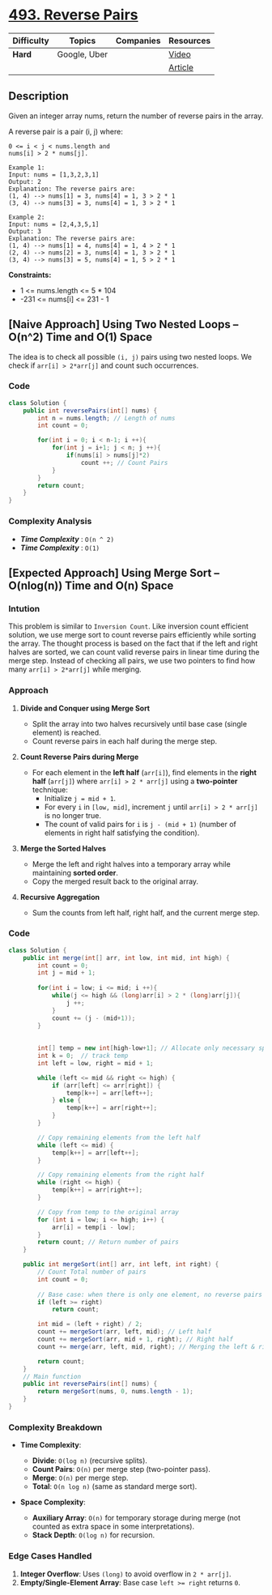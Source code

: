 # [493. Reverse Pairs](https://leetcode.com/problems/reverse-pairs/description/)

| Difficulty | Topics          | Companies | **Resources**            |
| ---------- | --------------- | ----------| ------------------------ |
| **Hard**   |  Google, Uber   |           |[Video](https://www.youtube.com/watch?v=S6rsAlj_iB4)|
|            |                 |           |[Article](https://www.geeksforgeeks.org/find-the-count-of-reverse-pairs/) |

## Description

Given an integer array nums, return the number of reverse pairs in the array.

A reverse pair is a pair (i, j) where:

```
0 <= i < j < nums.length and
nums[i] > 2 * nums[j].
```

```
Example 1:
Input: nums = [1,3,2,3,1]
Output: 2
Explanation: The reverse pairs are:
(1, 4) --> nums[1] = 3, nums[4] = 1, 3 > 2 * 1
(3, 4) --> nums[3] = 3, nums[4] = 1, 3 > 2 * 1

Example 2:
Input: nums = [2,4,3,5,1]
Output: 3
Explanation: The reverse pairs are:
(1, 4) --> nums[1] = 4, nums[4] = 1, 4 > 2 * 1
(2, 4) --> nums[2] = 3, nums[4] = 1, 3 > 2 * 1
(3, 4) --> nums[3] = 5, nums[4] = 1, 5 > 2 * 1
```

**Constraints:**
- 1 <= nums.length <= 5 * 104
- -231 <= nums[i] <= 231 - 1

## [Naive Approach] Using Two Nested Loops – O(n^2) Time and O(1) Space

The idea is to check all possible `(i, j)` pairs using two nested loops. We check if `arr[i] > 2*arr[j]` and count such occurrences.

### Code
```java
class Solution {
    public int reversePairs(int[] nums) {
        int n = nums.length; // Length of nums
        int count = 0;

        for(int i = 0; i < n-1; i ++){
            for(int j = i+1; j < n; j ++){
                if(nums[i] > nums[j]*2) 
                    count ++; // Count Pairs
            }
        }
        return count;
    }
}
```
### Complexity Analysis
- ***Time Complexity*** : `O(n ^ 2)`
- ***Time Complexity*** : `O(1)`

## [Expected Approach] Using Merge Sort – O(nlog(n)) Time and O(n) Space

### Intution
This problem is similar to `Inversion Count`.  Like inversion count efficient solution, we use merge sort to count reverse pairs efficiently while sorting the array. The thought process is based on the fact that if the left and right halves are sorted, we can count valid reverse pairs in linear time during the merge step. Instead of checking all pairs, we use two pointers to find how many `arr[i] > 2*arr[j]` while merging.

### Approach

1. **Divide and Conquer using Merge Sort**  
   - Split the array into two halves recursively until base case (single element) is reached.
   - Count reverse pairs in each half during the merge step.

2. **Count Reverse Pairs during Merge**  
   - For each element in the **left half** (`arr[i]`), find elements in the **right half** (`arr[j]`) where `arr[i] > 2 * arr[j]` using a **two-pointer** technique:
     - Initialize `j = mid + 1`.
     - For every `i` in `[low, mid]`, increment `j` until `arr[i] > 2 * arr[j]` is no longer true.
     - The count of valid pairs for `i` is `j - (mid + 1)` (number of elements in right half satisfying the condition).

3. **Merge the Sorted Halves**  
   - Merge the left and right halves into a temporary array while maintaining **sorted order**.
   - Copy the merged result back to the original array.

4. **Recursive Aggregation**  
   - Sum the counts from left half, right half, and the current merge step.

### Code
```java
class Solution {
    public int merge(int[] arr, int low, int mid, int high) {
        int count = 0;
        int j = mid + 1;
        
        for(int i = low; i <= mid; i ++){
            while(j <= high && (long)arr[i] > 2 * (long)arr[j]){
                j ++;
            }
            count += (j - (mid+1));
        }
        
        
        int[] temp = new int[high-low+1]; // Allocate only necessary space 
        int k = 0;  // track temp
        int left = low, right = mid + 1;

        while (left <= mid && right <= high) {
            if (arr[left] <= arr[right]) {
                temp[k++] = arr[left++];
            } else {
                temp[k++] = arr[right++];
            }
        }

        // Copy remaining elements from the left half
        while (left <= mid) {
            temp[k++] = arr[left++];
        }

        // Copy remaining elements from the right half
        while (right <= high) {
            temp[k++] = arr[right++];
        }

        // Copy from temp to the original array
        for (int i = low; i <= high; i++) {
            arr[i] = temp[i - low];
        }
        return count; // Return number of pairs
    }

    public int mergeSort(int[] arr, int left, int right) {
        // Count Total number of pairs
        int count = 0; 
        
        // Base case: when there is only one element, no reverse pairs can be formed
        if (left >= right) 
            return count;

        int mid = (left + right) / 2;
        count += mergeSort(arr, left, mid); // Left half
        count += mergeSort(arr, mid + 1, right); // Right half
        count += merge(arr, left, mid, right); // Merging the left & right half

        return count;
    }
    // Main function
    public int reversePairs(int[] nums) {
        return mergeSort(nums, 0, nums.length - 1);
    }
}
```
### Complexity Breakdown
- **Time Complexity**:  
  - **Divide**: `O(log n)` (recursive splits).  
  - **Count Pairs**: `O(n)` per merge step (two-pointer pass).  
  - **Merge**: `O(n)` per merge step.  
  - **Total**: `O(n log n)` (same as standard merge sort).  

- **Space Complexity**:  
  - **Auxiliary Array**: `O(n)` for temporary storage during merge (not counted as extra space in some interpretations).  
  - **Stack Depth**: `O(log n)` for recursion.  


### Edge Cases Handled
1. **Integer Overflow**: Uses `(long)` to avoid overflow in `2 * arr[j]`.  
2. **Empty/Single-Element Array**: Base case `left >= right` returns `0`.  

